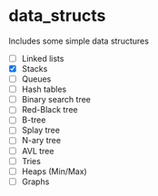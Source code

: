data_structs
============

Includes some simple data structures

- [ ] Linked lists
- [x] Stacks
- [ ] Queues
- [ ] Hash tables
- [ ] Binary search tree
- [ ] Red-Black tree
- [ ] B-tree
- [ ] Splay tree
- [ ] N-ary tree
- [ ] AVL tree
- [ ] Tries
- [ ] Heaps (Min/Max)
- [ ] Graphs
